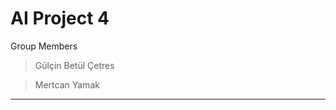 # AI Project 4


Group Members
> Gülçin Betül Çetres

>Mertcan Yamak


------------------------------------------------------------------------------------------------------------------------------
